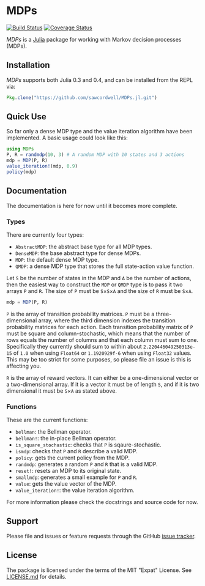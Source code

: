 # MDPs

[![Build Status](https://travis-ci.org/sawcordwell/MDPs.jl.svg?branch=master)](https://travis-ci.org/sawcordwell/MDPs.jl)
[![Coverage Status](https://coveralls.io/repos/sawcordwell/MDPs.jl/badge.png?branch=master)](https://coveralls.io/r/sawcordwell/MDPs.jl?branch=master)

*MDPs* is a [Julia](www.julialang.org) package for working with Markov
decision processes (MDPs).

## Installation

*MDPs* supports both Julia 0.3 and 0.4, and can be installed from the
REPL via:

```julia
Pkg.clone("https://github.com/sawcordwell/MDPs.jl.git")
```

## Quick Use

So far only a dense MDP type and the value iteration algorithm have been implemented.
A basic usage could look like this:

```julia
using MDPs
P, R = randmdp(10, 3) # A random MDP with 10 states and 3 actions
mdp = MDP(P, R)
value_iteration!(mdp, 0.9)
policy(mdp)
```

## Documentation

The documentation is here for now until it becomes more complete.

### Types

There are currently four types:

* `AbstractMDP`: the abstract base type for all MDP types.
* `DenseMDP`: the base abstract type for dense MDPs.
* `MDP`: the default dense MDP type.
* `QMDP`: a dense MDP type that stores the full state-action value function.

Let `S` be the number of states in the MDP and `A` be the number of
actions, then the easiest way to construct the `MDP` or `QMDP` type is
to pass it two arrays `P` and `R`. The size of `P` must be `S`×`S`×`A`
and the size of `R` must be `S`×`A`.

```julia
mdp = MDP(P, R)
```

`P` is the array of transition probability matrices. `P` must be a
three-dimensional array, where the third dimension indexes the
transition probability matrices for each action. Each transition
probability matrix of `P` must be square and column-stochastic, which
means that the number of rows equals the number of columns and that each
column must sum to one. Specifically they currently should sum to within
about `2.220446049250313e-15` of `1.0` when using `Float64` or
`1.1920929f-6` when using `Float32` values. This may be too strict for
some purposes, so please file an issue is this is affecting you.

`R` is the array of reward vectors. It can either be a one-dimensional
vector or a two-dimensional array. If it is a vector it must be of
length `S`, and if it is two dimensional it must be `S`×`A` as stated
above.

### Functions

These are the current functions:

* `bellman`: the Bellman operator.
* `bellman!`: the in-place Bellman operator.
* `is_square_stochastic`: checks that `P` is sqaure-stochastic.
* `ismdp`: checks that `P` and `R` describe a valid MDP.
* `policy`: gets the current policy from the MDP.
* `randmdp`: generates a random `P` and `R` that is a valid MDP.
* `reset!`: resets an MDP to its original state.
* `smallmdp`: generates a small example for `P` and `R`.
* `value`: gets the value vector of the MDP.
* `value_iteration!`: the value iteration algorithm.

For more information please check the docstrings and source code for now.

## Support

Please file and issues or feature requests through the GitHub
[issue tracker](https://github.com/MichaelHatherly/Docile.jl/issues).

## License

The package is licensed under the terms of the MIT "Expat" License. See
[LICENSE.md](LICENSE.md) for details.
